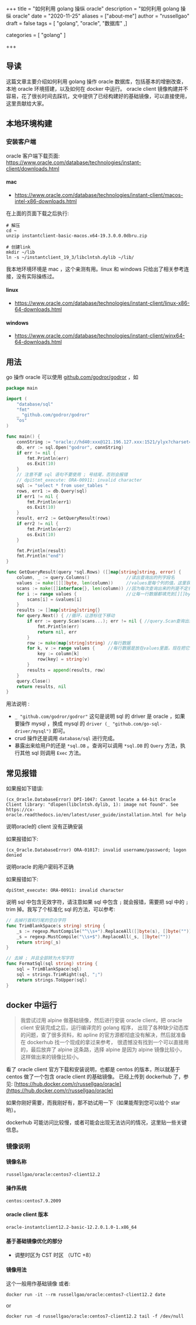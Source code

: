 +++
title = "如何利用 golang 操纵 oracle"
description = "如何利用 golang 操纵 oracle"
date = "2020-11-25"
aliases = ["about-me"]
author = "russellgao"
draft = false
tags = [
    "golang",
    "oracle",
    "数据库"
,]

categories = [
    "golang"
]

+++

## 导读
这篇文章主要介绍如何利用 golang 操作 oracle 数据库，包括基本的增删改查，本地 oracle 环境搭建，以及如何在 docker 中运行。
oracle client 镜像构建并不容易，花了很长时间去踩坑，文中提供了已经构建好的基础镜像，可以直接使用，这里贡献给大家。

## 本地环境构建

### 安装客户端
oracle 客户端下载页面: https://www.oracle.com/database/technologies/instant-client/downloads.html

#### mac
- https://www.oracle.com/database/technologies/instant-client/macos-intel-x86-downloads.html

在上面的页面下载之后执行:

```shell script
# 解压
cd ~
unzip instantclient-basic-macos.x64-19.3.0.0.0dbru.zip

# 创建link
mkdir ~/lib
ln -s ~/instantclient_19_3/libclntsh.dylib ~/lib/
```

我本地环境环境是 mac ，这个亲测有用。linux 和 windows 只给出了相关参考连接，没有实际操练过。

#### linux
- https://www.oracle.com/database/technologies/instant-client/linux-x86-64-downloads.html

#### windows
- https://www.oracle.com/database/technologies/instant-client/winx64-64-downloads.html

## 用法
go 操作 oracle 可以使用 [github.com/godror/godror](github.com/godror/godror) ，如

```go
package main

import (
	"database/sql"
	"fmt"
	_ "github.com/godror/godror"
	"os"
)

func main() {
	connString := "oracle://hd40:xxx@121.196.127.xxx:1521/ylyx?charset=utf8"
	db, err := sql.Open("godror", connString)
	if err != nil {
		fmt.Println(err)
		os.Exit(10)
	}
	// 注意不要 sql 语句不要使用 ; 号结尾，否则会报错
	// dpiStmt_execute: ORA-00911: invalid character
	sql := "select * from user_tables "
	rows, err1 := db.Query(sql)
	if err1 != nil {
		fmt.Println(err1)
		os.Exit(10)
	}
	result, err2 := GetQueryResult(rows)
	if err2 != nil {
		fmt.Println(err2)
		os.Exit(10)
	}

	fmt.Println(result)
	fmt.Println("end")
}

func GetQueryResult(query *sql.Rows) ([]map[string]string, error) {
	column, _ := query.Columns()              //读出查询出的列字段名
	values := make([][]byte, len(column))     //values是每个列的值，这里获取到byte里
	scans := make([]interface{}, len(column)) //因为每次查询出来的列是不定长的，用len(column)定住当次查询的长度
	for i := range values {                   //让每一行数据都填充到[][]byte里面
		scans[i] = &values[i]
	}
	results := []map[string]string{}
	for query.Next() { //循环，让游标往下移动
		if err := query.Scan(scans...); err != nil { //query.Scan查询出来的不定长值放到scans[i] = &values[i],也就是每行都放在values里
			fmt.Println(err)
			return nil, err
		}
		row := make(map[string]string) //每行数据
		for k, v := range values {     //每行数据是放在values里面，现在把它挪到row里
			key := column[k]
			row[key] = string(v)
		}
		results = append(results, row)
	}
	query.Close()
	return results, nil
}
```
用法说明 :

- `_ "github.com/godror/godror"` 这句是说明 sql 的 driver 是 oracle ，如果要操作 mysql ，换成 mysql 的 `driver (_ "github.com/go-sql-driver/mysql")` 即可。
- crud 操作还是调用 `database/sql` 进行完成。
- 暴露出来给用户的还是 `*sql.DB` 。查询可以调用 `*sql.DB` 的 `Query` 方法，执行其他 sql 则调用 `Exec` 方法。

## 常见报错
如果报如下错误:
```
(cx_Oracle.DatabaseError) DPI-1047: Cannot locate a 64-bit Oracle Client library: "dlopen(libclntsh.dylib, 1): image not found". See https://cx-oracle.readthedocs.io/en/latest/user_guide/installation.html for help
```

说明oracle的 client 没有正确安装


如果报错如下:
```
(cx_Oracle.DatabaseError) ORA-01017: invalid username/password; logon denied
```
说明oracle 的用户密码不正确

如果报错如下:
```
dpiStmt_execute: ORA-00911: invalid character
```
说明 sql 中包含无效字符，请注意如果 sql 中包含 `;` 就会报错，需要把 sql 中的 `;` trim 掉。我写了个标准化 sql 的方法，可以参考: 

```go
// 去掉行首和行尾的空白字符
func TrimBlankSpace(s string) string {
	_s := regexp.MustCompile("^\\s+").ReplaceAll([]byte(s), []byte(""))
	_s = regexp.MustCompile("\\s+$").ReplaceAll(_s, []byte(""))
	return string(_s)
}

// 去掉 ; 并且全部转为大写字符
func FormatSql(sql string) string {
	sql = TrimBlankSpace(sql)
	sql = strings.TrimRight(sql, ";")
	return strings.ToUpper(sql)
}
```

## docker 中运行
>我尝试过用 alpine 做基础镜像，然后进行安装 oracle client，把 oracle client 安装完成之后，运行编译完的 golang 程序，
出现了各种缺少动态库的问题，查了很多资料，和 apline 的官方源都彻底没有解决，然后就准备在 dockerhub 找一个现成的拿过来参考，
很遗憾没有找到一个可以直接用的，最后放弃了 alpine 这条路，选择 alpine 是因为 alpine 镜像比较小，这样做出来的镜像比较小。

看了 oracle client 官方下载和安装说明，也都是 centos 的版本，所以就基于 centos 做了一个包含 oracle client 的基础镜像。
已经上传到 dockerhub 了，参见: [https://hub.docker.com/r/russellgao/oracle](https://hub.docker.com/r/russellgao/oracle)

如果你刚好需要，而我刚好有，那不妨试用一下（如果能帮到您可以给个 star 哟）。

dockerhub 可能访问比较慢，或者可能会出现无法访问的情况，这里贴一些关键信息。

### 镜像说明
#### 镜像名称
```
russellgao/oracle:centos7-client12.2
```

#### 操作系统
```
centos:centos7.9.2009
```

#### oracle client 版本
```
oracle-instantclient12.2-basic-12.2.0.1.0-1.x86_64
```

#### 基于基础镜像优化的部分
- 调整时区为 CST 时区 （UTC +8）

#### 镜像用法
这个一般用作基础镜像 或者:
```shell script
docker run -it --rm russellgao/oracle:centos7-client12.2 date 
```
or
```shell script
docker run -d russellgao/oracle:centos7-client12.2 tail -f /dev/null 
```

